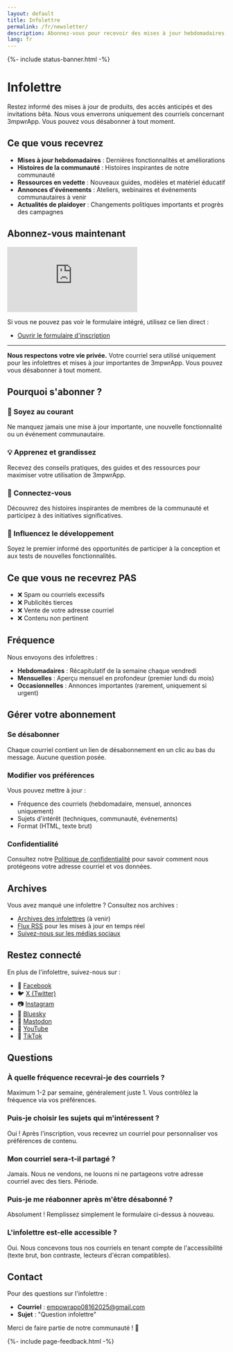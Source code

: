 ```yaml
---
layout: default
title: Infolettre
permalink: /fr/newsletter/
description: Abonnez-vous pour recevoir des mises à jour hebdomadaires, des histoires de la communauté, des ressources en vedette et des nouvelles de plaidoyer de 3mpwrApp.
lang: fr
---
```



{%- include status-banner.html -%}

# Infolettre

Restez informé des mises à jour de produits, des accès anticipés et des invitations bêta. Nous vous enverrons uniquement des courriels concernant 3mpwrApp. Vous pouvez vous désabonner à tout moment.

## Ce que vous recevrez
- **Mises à jour hebdomadaires** : Dernières fonctionnalités et améliorations
- **Histoires de la communauté** : Histoires inspirantes de notre communauté
- **Ressources en vedette** : Nouveaux guides, modèles et matériel éducatif
- **Annonces d'événements** : Ateliers, webinaires et événements communautaires à venir
- **Actualités de plaidoyer** : Changements politiques importants et progrès des campagnes

## Abonnez-vous maintenant

<div class="newsletter-embed">
  <iframe
    id="newsletter-form"
    title="Inscription à l'infolettre 3mpwrApp"
    src="https://docs.google.com/forms/d/e/1FAIpQLSf9AHMg9pMWS2njErNXDj1W0g2rXBNabXsUnZOgRF4vfvk0kQ/viewform?embedded=true"
    loading="lazy"
    frameborder="0"
    marginheight="0"
    marginwidth="0"
    referrerpolicy="no-referrer"
  >Chargement…</iframe>
</div>

<!-- styles in assets/css/style.css -->

<script>
(function () {
  var iframe = document.getElementById('newsletter-form');
  if (!iframe) return;
  var firstLoadDone = false;
  iframe.addEventListener('load', function () {
    if (firstLoadDone) {
      iframe.classList.add('newsletter-redirecting');
      // Redirect immediately after submission view loads
      setTimeout(function () { window.location.href = '/fr/'; }, 0);
      return;
    }
    firstLoadDone = true;
  });
})();
</script>

Si vous ne pouvez pas voir le formulaire intégré, utilisez ce lien direct :
- [Ouvrir le formulaire d'inscription](https://docs.google.com/forms/d/e/1FAIpQLSf9AHMg9pMWS2njErNXDj1W0g2rXBNabXsUnZOgRF4vfvk0kQ/viewform)

---

**Nous respectons votre vie privée.** Votre courriel sera utilisé uniquement pour les infolettres et mises à jour importantes de 3mpwrApp. Vous pouvez vous désabonner à tout moment.

## Pourquoi s'abonner ?

### 🚀 Soyez au courant
Ne manquez jamais une mise à jour importante, une nouvelle fonctionnalité ou un événement communautaire.

### 💡 Apprenez et grandissez
Recevez des conseils pratiques, des guides et des ressources pour maximiser votre utilisation de 3mpwrApp.

### 🤝 Connectez-vous
Découvrez des histoires inspirantes de membres de la communauté et participez à des initiatives significatives.

### 🎯 Influencez le développement
Soyez le premier informé des opportunités de participer à la conception et aux tests de nouvelles fonctionnalités.

## Ce que vous ne recevrez PAS

- ❌ Spam ou courriels excessifs
- ❌ Publicités tierces
- ❌ Vente de votre adresse courriel
- ❌ Contenu non pertinent

## Fréquence

Nous envoyons des infolettres :
- **Hebdomadaires** : Récapitulatif de la semaine chaque vendredi
- **Mensuelles** : Aperçu mensuel en profondeur (premier lundi du mois)
- **Occasionnelles** : Annonces importantes (rarement, uniquement si urgent)

## Gérer votre abonnement

### Se désabonner
Chaque courriel contient un lien de désabonnement en un clic au bas du message. Aucune question posée.

### Modifier vos préférences
Vous pouvez mettre à jour :
- Fréquence des courriels (hebdomadaire, mensuel, annonces uniquement)
- Sujets d'intérêt (techniques, communauté, événements)
- Format (HTML, texte brut)

### Confidentialité
Consultez notre [Politique de confidentialité](/fr/privacy/) pour savoir comment nous protégeons votre adresse courriel et vos données.

## Archives

Vous avez manqué une infolettre ? Consultez nos archives :
- [Archives des infolettres](#) (à venir)
- [Flux RSS](/feed.xml) pour les mises à jour en temps réel
- [Suivez-nous sur les médias sociaux](/fr/#social-links)

## Restez connecté

En plus de l'infolettre, suivez-nous sur :

- 📘 [Facebook](https://www.facebook.com/3mpowrapp/)
- 🐦 [X (Twitter)](https://x.com/3mpowrapp0816)
- 📷 [Instagram](https://www.instagram.com/3mpwrapp/)
- 🦋 [Bluesky](https://bsky.app/profile/3mpwrapp.bsky.social)
- 🐘 [Mastodon](https://mastodon.social/@3mpwrApp)
- 🎥 [YouTube](https://www.youtube.com/3mpwrApp)
- 📱 [TikTok](https://www.tiktok.com/@3mpwrapp)

## Questions

### À quelle fréquence recevrai-je des courriels ?
Maximum 1-2 par semaine, généralement juste 1. Vous contrôlez la fréquence via vos préférences.

### Puis-je choisir les sujets qui m'intéressent ?
Oui ! Après l'inscription, vous recevrez un courriel pour personnaliser vos préférences de contenu.

### Mon courriel sera-t-il partagé ?
Jamais. Nous ne vendons, ne louons ni ne partageons votre adresse courriel avec des tiers. Période.

### Puis-je me réabonner après m'être désabonné ?
Absolument ! Remplissez simplement le formulaire ci-dessus à nouveau.

### L'infolettre est-elle accessible ?
Oui. Nous concevons tous nos courriels en tenant compte de l'accessibilité (texte brut, bon contraste, lecteurs d'écran compatibles).

## Contact

Pour des questions sur l'infolettre :
- **Courriel** : [empowrapp08162025@gmail.com](mailto:empowrapp08162025@gmail.com)
- **Sujet** : "Question infolettre"

Merci de faire partie de notre communauté ! 💚

{%- include page-feedback.html -%}
